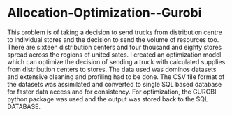 # Allocation-Optimization--Gurobi
This problem is of taking a decision to send trucks from distribution centre to individual stores and the decision to send the volume of resources too. There are sixteen distribution centers and four thousand and eighty stores spread across the regions of united sates. I created an optimization model which can optimize the decision of sending a truck with calculated supplies from distribution centers to stores. The data used was dominos datasets and extensive cleaning and profiling had to be done. The CSV file format of the datasets was assimilated and converted to single SQL based database for faster data access and for consistency. For optimization, the GUROBI python package was used and the output was stored back to the SQL DATABASE.
